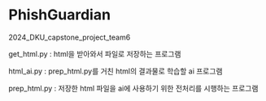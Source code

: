 # PhishGuardian
2024_DKU_capstone_project_team6

get_html.py : html을 받아와서 파일로 저장하는 프로그램

html_ai.py : prep_html.py를 거친 html의 결과물로 학습할 ai 프로그램

prep_html.py : 저장한 html 파일을 ai에 사용하기 위한 전처리를 시행하는 프로그램

